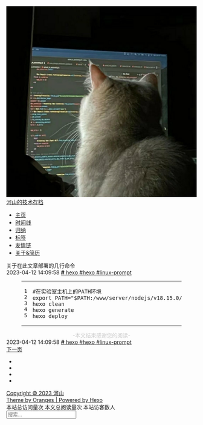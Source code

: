 <!DOCTYPE html><html lang="zh-CN" color-mode="light"><head><meta charset="utf-8"><meta name="viewport" content="width=device-width,initial-scale=1"><meta name="keywords" content=""><meta name="author" content="河山"><meta name="description" content="河山技术博客"><title>关于在此文章部署的几行命令 | 河山的技术存档</title><link rel="apple-touch-icon" href="/images/favicon.jpg"><link rel="icon" href="/images/favicon.jpg"><link href="https://fonts.googleapis.com/css?family=Raleway&display=swap" rel="stylesheet"><link rel="stylesheet" href="/css/main.css"><link rel="stylesheet" href="//at.alicdn.com/t/font_1886449_67xjft27j1l.css"><link rel="stylesheet" href="/css/figcaption/mac-block.css"><script defer type="text/javascript" src="https://cdn.jsdelivr.net/npm/jquery@3.3.1/dist/jquery.min.js"></script><link href="https://cdn.jsdelivr.net/npm/@fancyapps/fancybox@3.5.7/dist/jquery.fancybox.min.css" rel="stylesheet"><script defer type="text/javascript" src="https://cdn.jsdelivr.net/npm/@fancyapps/fancybox@3.5.7/dist/jquery.fancybox.min.js"></script><script src="/js/fancybox.js"></script><script async src="https://www.googletagmanager.com/gtag/js?id=G-RTHFZ67YB9"></script><script>function gtag(){dataLayer.push(arguments)}window.dataLayer=window.dataLayer||[],gtag("js",new Date),gtag("config","G-RTHFZ67YB9")</script><script async src="//busuanzi.ibruce.info/busuanzi/2.3/busuanzi.pure.mini.js"></script><script>var html=document.documentElement;const colorMode=localStorage.getItem("color-mode");colorMode&&document.documentElement.setAttribute("color-mode",colorMode)</script><meta name="generator" content="Hexo 6.3.0"><link rel="alternate" href="/atom.xml" title="河山的技术存档" type="application/atom+xml"></head><body><div id="app"><div class="header"><div class="avatar"><a href="/"><img no-lazy src="/images/avatar.jpg" alt=""></a><div class="nickname"><a href="/">河山的技术存档</a></div></div><div class="navbar"><ul><li class="nav-item" data-path="/"><a href="/">主页</a></li><li class="nav-item" data-path="/archives/"><a href="/archives/">时间线</a></li><li class="nav-item" data-path="/categories/"><a href="/categories/">归纳</a></li><li class="nav-item" data-path="/tags/"><a href="/tags/">标签</a></li><li class="nav-item" data-path="/friends/"><a href="/friends/">友情链</a></li><li class="nav-item" data-path="/about/"><a href="/about/">关于&简历</a></li></ul></div></div><script src="/js/activeNav.js"></script><div class="flex-container"><script async type="text/javascript" src="https://cdn.jsdelivr.net/npm/mathjax@3/es5/tex-chtml.js"></script><script>MathJax={tex:{inlineMath:[["$","$"],["\\(","\\)"]]}}</script><script async type="text/javascript" src="https://cdn.jsdelivr.net/npm/clipboard@2.0.10/dist/clipboard.min.js"></script><script src="/js/codeCopy.js"></script><div class="container post-details" id="post-details"><div class="post-content"><div class="post-title">关于在此文章部署的几行命令</div><div class="post-attach"><span class="post-pubtime"><i class="iconfont icon-updatetime mr-10" title="更新时间"></i> 2023-04-12 14:09:58 </span><span class="post-categories"><i class="iconfont icon-bookmark" title="分类"></i> <span class="span--category"><a href="/categories/hexo/" title="hexo"><b>#</b> hexo </a></span></span><span class="post-tags"><i class="iconfont icon-tags mr-10" title="标签"></i> <span class="span--tag mr-8"><a href="/tags/hexo/" title="hexo">#hexo </a></span><span class="span--tag mr-8"><a href="/tags/linux-prompt/" title="linux-prompt">#linux-prompt</a></span></span></div><div class="markdown-body"><figure class="highlight bash"><table><tr><td class="gutter"><pre><span class="line">1</span><br><span class="line">2</span><br><span class="line">3</span><br><span class="line">4</span><br><span class="line">5</span><br></pre></td><td class="code"><pre><span class="line"><span class="comment">#在实验室主机上的PATH环境</span></span><br><span class="line"><span class="built_in">export</span> PATH=<span class="string">&quot;<span class="variable">$PATH</span>:/www/server/nodejs/v18.15.0/bin&quot;</span></span><br><span class="line">hexo clean</span><br><span class="line">hexo generate</span><br><span class="line">hexo deploy</span><br></pre></td></tr></table></figure><div style="text-align:center;color:#ccc;font-size:14px">-本文结束<i class="fa fa-paw"></i>感谢您的阅读-</div></div><div class="prev-or-next"><div class="post-foot-next"></div><div class="post-attach"><span class="post-pubtime"><i class="iconfont icon-updatetime mr-10" title="更新时间"></i> 2023-04-12 14:09:58 </span><span class="post-categories"><i class="iconfont icon-bookmark" title="分类"></i> <span class="span--category"><a href="/categories/hexo/" title="hexo"><b>#</b> hexo </a></span></span><span class="post-tags"><i class="iconfont icon-tags mr-10" title="标签"></i> <span class="span--tag mr-8"><a href="/tags/hexo/" title="hexo">#hexo </a></span><span class="span--tag mr-8"><a href="/tags/linux-prompt/" title="linux-prompt">#linux-prompt</a></span></span></div><div class="post-foot-prev"><a href="/p/web/Docker%E9%83%A8%E7%BD%B2Overleaf%E5%8C%85%E5%90%AB%E4%B8%AD%E6%96%87%E5%AD%97%E4%BD%93%E4%B8%8E%E5%85%A8%E5%A5%97texlive%E9%95%9C%E5%83%8F.md" target="_self"><span>下一页</span> <i class="iconfont icon-chevronright"></i></a></div></div></div><div class="comments-container"><script async type="text/javascript" src="https://cdn.jsdelivr.net/npm/valine@1.4.18/dist/Valine.min.js" onload="loadValineSuc(this)"></script><div id="vcomments"></div><script>function loadValineSuc(){new Valine({el:"#vcomments",appId:"GmLsazbQff5fQz3jEeN6GLYa-gzGzoHsz",appKey:"MtHymEpacYovHWeyWdmp0vhq",placeholder:"Welcome!",avatar:"retro",lang:"zh-CN"})}</script><style>.comments-container .v .vempty{display:none!important}</style></div></div><div class="footer"><div class="social"><ul><li><a title="rss" href="/atom.xml"><i class="iconfont icon-rss"></i></a></li><li><a title="github" target="_blank" rel="noopener" href="https://github.com/Wrm244"><i class="iconfont icon-github"></i></a></li><li><a title="email" href="mailto:wrm244@139.com"><i class="iconfont icon-envelope"></i></a></li><li><a title="wechat" href="/about"><i class="iconfont icon-wechat"></i></a></li></ul></div><div class="footer-more"><a target="_blank" rel="noopener" href="https://github.com/Wrm244">Copyright © 2023 河山</a></div><div class="footer-more"><a target="_blank" rel="noopener" href="https://github.com/hexojs/hexo">Theme by Oranges | Powered by Hexo</a></div><div class="footer-views">本站总访问量<span id="busuanzi_value_site_pv"></span>次 本文总阅读量<span id="busuanzi_value_page_pv"></span>次 本站访客数<span id="busuanzi_value_site_uv"></span>人</div></div></div><div class="tools-bar"><div class="back-to-top tools-bar-item hidden"><a href="javascript: void(0)"><i class="iconfont icon-chevronup"></i></a></div><script src="/js/backtotop.js"></script><div class="search-icon tools-bar-item" id="search-icon"><a href="javascript: void(0)"><i class="iconfont icon-search"></i></a></div><div class="search-overlay hidden"><div class="search-content" tabindex="0"><div class="search-title"><span class="search-icon-input"><a href="javascript: void(0)"><i class="iconfont icon-search"></i> </a></span><input type="text" class="search-input" id="search-input" placeholder="搜索..."> <span class="search-close-icon" id="search-close-icon"><a href="javascript: void(0)"><i class="iconfont icon-close"></i></a></span></div><div class="search-result" id="search-result"></div></div></div><script type="text/javascript">var inputArea=document.querySelector("#search-input"),searchOverlayArea=document.querySelector(".search-overlay");function openOrHideSearchContent(){searchOverlayArea.classList.contains("hidden")?(searchOverlayArea.classList.remove("hidden"),document.body.classList.add("hidden")):(searchOverlayArea.classList.add("hidden"),document.body.classList.remove("hidden"))}function blurSearchContent(e){e.target===searchOverlayArea&&openOrHideSearchContent()}inputArea.onclick=function(){getSearchFile(),this.onclick=null},inputArea.onkeydown=function(){if(13==event.keyCode)return!1},document.querySelector("#search-icon").addEventListener("click",openOrHideSearchContent,!1),document.querySelector("#search-close-icon").addEventListener("click",openOrHideSearchContent,!1),searchOverlayArea.addEventListener("click",blurSearchContent,!1);var searchFunc=function(e,t,n){"use strict";var r=document.getElementById(t),a=document.getElementById(n);a.innerHTML="<ul><span class='local-search-empty'>首次搜索，正在载入索引文件，请稍后……<span></ul>",$.ajax({url:e,dataType:"xml",success:function(e){var t=$("entry",e).map(function(){return{title:$("title",this).text(),content:$("content",this).text(),url:$("url",this).text()}}).get();a.innerHTML="",r.addEventListener("input",function(){var u='<ul class="search-result-list">',h=this.value.trim().toLowerCase().split(/[\s\-]+/);if(a.innerHTML="",!(this.value.trim().length<=0)){if(t.forEach(function(e){var n,r,a=!0,t=(e.title&&""!==e.title.trim()||(e.title="Untitled"),e.title.trim()),c=t.toLowerCase(),s=e.content.trim().replace(/<[^>]+>/g,""),i=s.toLowerCase(),e=e.url,l=-1,o=-1;""!==i?h.forEach(function(e,t){n=c.indexOf(e),l=i.indexOf(e),n<0&&l<0?a=!1:(l<0&&(l=0),0==t&&(o=l))}):a=!1,a&&(u+="<li><a href='"+e+"' class='search-result-title'>"+t+"</a>",0<=o&&(e=o+80,(e=0==(t=(t=o-20)<0?0:t)?100:e)>s.length&&(e=s.length),r=s.substr(t,e),h.forEach(function(e){var t=new RegExp(e,"gi");r=r.replace(t,'<span class="search-keyword">'+e+"</span>")}),u+='<p class="search-result-abstract">'+r+"...</p>"),u+="</li>")}),-1===(u+="</ul>").indexOf("<li>"))return a.innerHTML="<ul><span class='local-search-empty'>没有找到内容，请尝试更换检索词。<span></ul>";a.innerHTML=u}})},error:function(e,t,n){a.innerHTML="",404===e.status?a.innerHTML="<ul><span class='local-search-empty'>未找到search.xml文件，具体请参考：<a href='https://github.com/zchengsite/hexo-theme-oranges#configuration' target='_black'>configuration</a><span></ul>":a.innerHTML="<ul><span class='local-search-empty'>请求失败，尝试重新刷新页面或稍后重试。<span></ul>"}}),$(document).on("click","#search-close-icon",function(){$("#search-input").val(""),$("#search-result").html("")})},getSearchFile=function(){searchFunc("/search.xml","search-input","search-result")}</script><div class="tools-bar-item theme-icon" id="switch-color-scheme"><a href="javascript: void(0)"><i id="theme-icon" class="iconfont icon-moon"></i></a></div><script src="/js/colorscheme.js"></script><div class="share-icon tools-bar-item"><a href="javascript: void(0)" id="share-icon"><i class="iconfont iconshare"></i></a><div class="share-content hidden"><a class="share-item" href="https://twitter.com/intent/tweet?text=' + %E5%85%B3%E4%BA%8E%E5%9C%A8%E6%AD%A4%E6%96%87%E7%AB%A0%E9%83%A8%E7%BD%B2%E7%9A%84%E5%87%A0%E8%A1%8C%E5%91%BD%E4%BB%A4 + '&url=' + https%3A%2F%2Fwrm244.github.io%2Fp%2Fhexo%2F%25E5%259C%25A8%25E5%25AE%259E%25E9%25AA%258C%25E5%25AE%25A4%25E4%25B8%25BB%25E6%259C%25BA%25E4%25B8%258AHexo%25E9%2583%25A8%25E7%25BD%25B2%25E7%259A%2584%25E5%2587%25A0%25E8%25A1%258C%25E5%2591%25BD%25E4%25BB%25A4.md + '" target="_blank" title="Twitter"><i class="iconfont icon-twitter"></i> </a><a class="share-item" href="https://www.facebook.com/sharer.php?u=https://wrm244.github.io/p/hexo/%E5%9C%A8%E5%AE%9E%E9%AA%8C%E5%AE%A4%E4%B8%BB%E6%9C%BA%E4%B8%8AHexo%E9%83%A8%E7%BD%B2%E7%9A%84%E5%87%A0%E8%A1%8C%E5%91%BD%E4%BB%A4.md" target="_blank" title="Facebook"><i class="iconfont icon-facebooksquare"></i></a></div></div><script src="/js/shares.js"></script></div></div><style>[bg-lazy]{background-image:none!important;background-color:#eee!important}</style><script>window.imageLazyLoadSetting={isSPA:!1,preloadRatio:1,processImages:null}</script><script>window.addEventListener("load",function(){var t=/\.(gif|jpg|jpeg|tiff|png)$/i,r=/^data:image\/[a-z]+;base64,/;Array.prototype.slice.call(document.querySelectorAll("img[data-original]")).forEach(function(a){var e=a.parentNode;"A"===e.tagName&&(e.href.match(t)||e.href.match(r))&&(e.href=a.dataset.original)})})</script><script>!function(r){r.imageLazyLoadSetting.processImages=t;var e=r.imageLazyLoadSetting.isSPA,n=r.imageLazyLoadSetting.preloadRatio||1,c=a();function a(){var t=Array.prototype.slice.call(document.querySelectorAll("img[data-original]")),e=Array.prototype.slice.call(document.querySelectorAll("[bg-lazy]"));return t.concat(e)}function t(){e&&(c=a());for(var t,o=0;o<c.length;o++)0<=(t=(t=c[o]).getBoundingClientRect()).bottom&&0<=t.left&&t.top<=(r.innerHeight*n||document.documentElement.clientHeight*n)&&function(){var t,e,n,a=c[o],i=function(){c=c.filter(function(t){return a!==t}),r.imageLazyLoadSetting.onImageLoaded&&r.imageLazyLoadSetting.onImageLoaded(a)};(t=a).hasAttribute("bg-lazy")?(t.removeAttribute("bg-lazy"),i()):(e=new Image,n=t.getAttribute("data-original"),e.onload=function(){t.src=n,t.removeAttribute("data-original"),i()},t.src!==n&&(e.src=n))}()}function i(){clearTimeout(t.tId),t.tId=setTimeout(t,500)}t(),document.addEventListener("scroll",i),r.addEventListener("resize",i),r.addEventListener("orientationchange",i)}(this)</script></body></html>